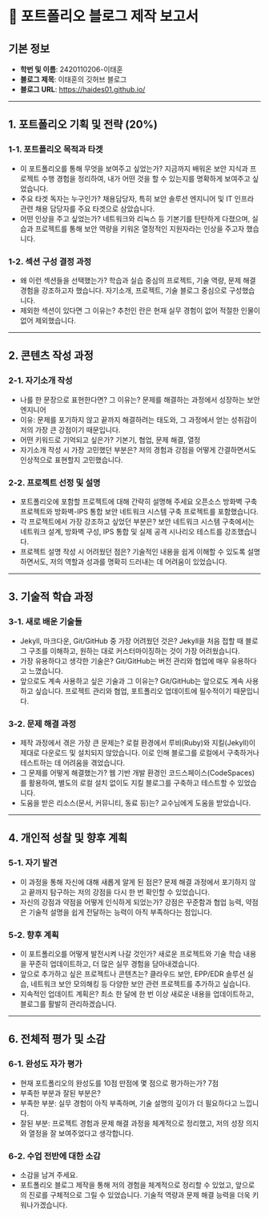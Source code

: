 # 📝 **포트폴리오 블로그 제작 보고서**

## **기본 정보**
- **학번 및 이름**: 2420110206-이태훈
- **블로그 제목**: 이태훈의 깃허브 블로그
- **블로그 URL**: https://haides01.github.io/

---

## 1. 포트폴리오 기획 및 전략 (20%)

### 1-1. 포트폴리오 목적과 타겟
- 이 포트폴리오를 통해 무엇을 보여주고 싶었는가? 지금까지 배워온 보안 지식과 프로젝트 수행 경험을 정리하여, 내가 어떤 것을 할 수 있는지를 명확하게 보여주고 싶었습니다.
- 주요 타겟 독자는 누구인가? 채용담당자, 특히 보안 솔루션 엔지니어 및 IT 인프라 관련 채용 담당자를 주요 타겟으로 삼았습니다.
- 어떤 인상을 주고 싶었는가? 네트워크와 리눅스 등 기본기를 탄탄하게 다졌으며, 실습과 프로젝트를 통해 보안 역량을 키워온 열정적인 지원자라는 인상을 주고자 했습니다.

### 1-2. 섹션 구성 결정 과정
- 왜 이런 섹션들을 선택했는가? 학습과 실습 중심의 프로젝트, 기술 역량, 문제 해결 경험을 강조하고자 했습니다. 자기소개, 프로젝트, 기술 블로그 중심으로 구성했습니다.
- 제외한 섹션이 있다면 그 이유는? 추천인 란은 현재 실무 경험이 없어 적절한 인물이 없어 제외했습니다.

---

## 2. 콘텐츠 작성 과정

### 2-1. 자기소개 작성
- 나를 한 문장으로 표현한다면? 그 이유는? 문제를 해결하는 과정에서 성장하는 보안 엔지니어
- 이유: 문제를 포기하지 않고 끝까지 해결하려는 태도와, 그 과정에서 얻는 성취감이 저의 가장 큰 강점이기 때문입니다.
- 어떤 키워드로 기억되고 싶은가? 기본기, 협업, 문제 해결, 열정
- 자기소개 작성 시 가장 고민했던 부분은? 저의 경험과 강점을 어떻게 간결하면서도 인상적으로 표현할지 고민했습니다.

### 2-2. 프로젝트 선정 및 설명
- 포트폴리오에 포함할 프로젝트에 대해 간략히 설명해 주세요 오픈소스 방화벽 구축 프로젝트와 방화벽-IPS 통합 보안 네트워크 시스템 구축 프로젝트를 포함했습니다.
- 각 프로젝트에서 가장 강조하고 싶었던 부분은? 보안 네트워크 시스템 구축에서는 네트워크 설계, 방화벽 구성, IPS 통합 및 실제 공격 시나리오 테스트를 강조했습니다.
- 프로젝트 설명 작성 시 어려웠던 점은? 기술적인 내용을 쉽게 이해할 수 있도록 설명하면서도, 저의 역할과 성과를 명확히 드러내는 데 어려움이 있었습니다.

---

## 3. 기술적 학습 과정

### 3-1. 새로 배운 기술들
- Jekyll, 마크다운, Git/GitHub 중 가장 어려웠던 것은? Jekyll을 처음 접할 때 블로그 구조를 이해하고, 원하는 대로 커스터마이징하는 것이 가장 어려웠습니다.
- 가장 유용하다고 생각한 기술은? Git/GitHub는 버전 관리와 협업에 매우 유용하다고 느꼈습니다.
- 앞으로도 계속 사용하고 싶은 기술과 그 이유는? Git/GitHub는 앞으로도 계속 사용하고 싶습니다. 프로젝트 관리와 협업, 포트폴리오 업데이트에 필수적이기 때문입니다.

### 3-2. 문제 해결 과정
- 제작 과정에서 겪은 가장 큰 문제는? 로컬 환경에서 루비(Ruby)와 지킬(Jekyll)이 제대로 다운로드 및 설치되지 않았습니다. 이로 인해 블로그를 로컬에서 구축하거나 테스트하는 데 어려움을 겪었습니다.
- 그 문제를 어떻게 해결했는가? 웹 기반 개발 환경인 코드스페이스(CodeSpaces)를 활용하여, 별도의 로컬 설치 없이도 지킬 블로그를 구축하고 테스트할 수 있었습니다.
- 도움을 받은 리소스(문서, 커뮤니티, 동료 등)는? 교수님에게 도움을 받았습니다.

---

## 4. 개인적 성찰 및 향후 계획

### 5-1. 자기 발견
- 이 과정을 통해 자신에 대해 새롭게 알게 된 점은? 문제 해결 과정에서 포기하지 않고 끝까지 탐구하는 저의 강점을 다시 한 번 확인할 수 있었습니다.
- 자신의 강점과 약점을 어떻게 인식하게 되었는가? 강점은 꾸준함과 협업 능력, 약점은 기술적 설명을 쉽게 전달하는 능력이 아직 부족하다는 점입니다.

### 5-2. 향후 계획
- 이 포트폴리오를 어떻게 발전시켜 나갈 것인가? 새로운 프로젝트와 기술 학습 내용을 꾸준히 업데이트하고, 더 많은 실무 경험을 담아내겠습니다.
- 앞으로 추가하고 싶은 프로젝트나 콘텐츠는? 클라우드 보안, EPP/EDR 솔루션 실습, 네트워크 보안 모의해킹 등 다양한 보안 관련 프로젝트를 추가하고 싶습니다.
- 지속적인 업데이트 계획은? 최소 한 달에 한 번 이상 새로운 내용을 업데이트하고, 블로그를 활발히 관리하겠습니다.

---

## 6. 전체적 평가 및 소감

### 6-1. 완성도 자가 평가
- 현재 포트폴리오의 완성도를 10점 만점에 몇 점으로 평가하는가? 7점
- 부족한 부분과 잘된 부분은?
- 부족한 부분: 실무 경험이 아직 부족하며, 기술 설명의 깊이가 더 필요하다고 느낍니다.
- 잘된 부분: 프로젝트 경험과 문제 해결 과정을 체계적으로 정리했고, 저의 성장 의지와 열정을 잘 보여주었다고 생각합니다.

### 6-2. 수업 전반에 대한 소감
- 소감을 남겨 주세요.
- 포트폴리오 블로그 제작을 통해 저의 경험을 체계적으로 정리할 수 있었고, 앞으로의 진로를 구체적으로 그릴 수 있었습니다. 기술적 역량과 문제 해결 능력을 더욱 키워나가겠습니다.
